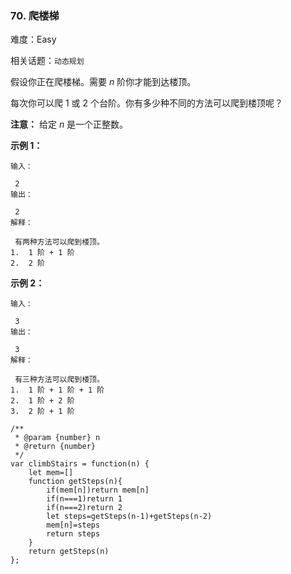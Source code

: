 ### 70. 爬楼梯

难度：Easy

相关话题：`动态规划`

假设你正在爬楼梯。需要 *n* 阶你才能到达楼顶。



每次你可以爬 1 或 2 个台阶。你有多少种不同的方法可以爬到楼顶呢？



**注意：** 给定 *n*  是一个正整数。



**示例 1：** 





```
输入：

 2
输出：

 2
解释：

 有两种方法可以爬到楼顶。
1.  1 阶 + 1 阶
2.  2 阶
```


**示例 2：** 





```
输入：

 3
输出：

 3
解释：

 有三种方法可以爬到楼顶。
1.  1 阶 + 1 阶 + 1 阶
2.  1 阶 + 2 阶
3.  2 阶 + 1 阶

```



```
/**
 * @param {number} n
 * @return {number}
 */
var climbStairs = function(n) {
    let mem=[]
    function getSteps(n){
        if(mem[n])return mem[n]
        if(n===1)return 1
        if(n===2)return 2
        let steps=getSteps(n-1)+getSteps(n-2)
        mem[n]=steps
        return steps
    }
    return getSteps(n)
};



```

